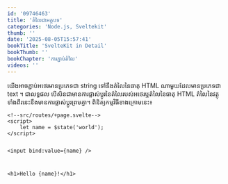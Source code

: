 ```yaml
---
id: '09746463'
title: 'តំលៃ​ជា​​អត្ថបទ'
categories: 'Node.js, Sveltekit'
thumb: ''
date: '2025-08-05T15:57:41'
bookTitle: 'SvelteKit in Detail'
bookThumb: ''
bookChapter: 'ការភ្ជាប់​តំលៃ'
videos: ''
---
```

<p>យើង​អាច​ភ្ជាប់​អថេរ​មាន​ប្រភេទ​ជា string ទៅ​នឹង​​តំលៃ​នៃ​ធាតុ HTML ណា​មួយ​ដែល​មាន​ប្រភេទ​ជា text ។ ជា​លទ្ធផល បើ​សិន​ជា​មាន​ការផ្លាស់ប្តូរ​នៃ​តំលៃ​របស់​អថេរ​ឬតំលៃ​នៃ​ធាតុ HTML តំលៃ​នៃ​វត្ថុ​ទាំង​ពីរ​នេះ​នឹង​មាន​​ការផ្លាស់ប្តូរ​​ព្រម​គ្នា​។ ពិនិត្យ​កម្មវិធី​​ខាង​ក្រោម​នេះ​​៖</p><pre><code class="language-html">&lt;!--src/routes/+page.svelte--&gt;
&lt;script&gt;
    let name = $state('world');
&lt;/script&gt;

&lt;input bind:value={name} /&gt;

&lt;h1&gt;Hello {name}!&lt;/h1&gt;</code></pre>